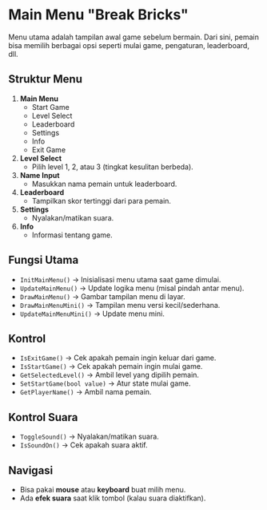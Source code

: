 # Main Menu "Break Bricks"

Menu utama adalah tampilan awal game sebelum bermain. Dari sini, pemain bisa memilih berbagai opsi seperti mulai game, pengaturan, leaderboard, dll.

## Struktur Menu
1. **Main Menu**
   - Start Game
   - Level Select
   - Leaderboard
   - Settings
   - Info
   - Exit Game
2. **Level Select**
   - Pilih level 1, 2, atau 3 (tingkat kesulitan berbeda).
3. **Name Input**
   - Masukkan nama pemain untuk leaderboard.
4. **Leaderboard**
   - Tampilkan skor tertinggi dari para pemain.
5. **Settings**
   - Nyalakan/matikan suara.
6. **Info**
   - Informasi tentang game.

## Fungsi Utama
- `InitMainMenu()` → Inisialisasi menu utama saat game dimulai.
- `UpdateMainMenu()` → Update logika menu (misal pindah antar menu).
- `DrawMainMenu()` → Gambar tampilan menu di layar.
- `DrawMainMenuMini()` → Tampilan menu versi kecil/sederhana.
- `UpdateMainMenuMini()` → Update menu mini.

## Kontrol
- `IsExitGame()` → Cek apakah pemain ingin keluar dari game.
- `IsStartGame()` → Cek apakah pemain ingin mulai game.
- `GetSelectedLevel()` → Ambil level yang dipilih pemain.
- `SetStartGame(bool value)` → Atur state mulai game.
- `GetPlayerName()` → Ambil nama pemain.

## Kontrol Suara
- `ToggleSound()` → Nyalakan/matikan suara.
- `IsSoundOn()` → Cek apakah suara aktif.

## Navigasi
- Bisa pakai **mouse** atau **keyboard** buat milih menu.
- Ada **efek suara** saat klik tombol (kalau suara diaktifkan).
